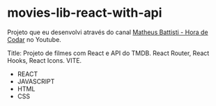 # movies-lib-react-with-api

Projeto que eu desenvolvi através do canal [Matheus Battisti - Hora de Codar](https://www.youtube.com/@MatheusBattisti) no Youtube.

Title: Projeto de filmes com React e API do TMDB. React Router, React Hooks, React Icons. VITE.

- REACT
- JAVASCRIPT
- HTML
- CSS
